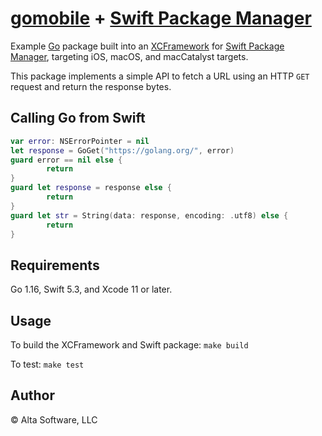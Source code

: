 # [gomobile](https://pkg.go.dev/golang.org/x/mobile/cmd/gomobile) + [Swift Package Manager](https://swift.org/package-manager/)

Example [Go](https://golang.org/) package built into an [XCFramework](https://developer.apple.com/documentation/swift_packages/distributing_binary_frameworks_as_swift_packages) for [Swift Package Manager](https://swift.org/package-manager/), targeting iOS, macOS, and macCatalyst targets.

This package implements a simple API to fetch a URL using an HTTP `GET` request and return the response bytes.

## Calling Go from Swift

```swift
var error: NSErrorPointer = nil
let response = GoGet("https://golang.org/", error)
guard error == nil else {
        return
}
guard let response = response else {
        return
}
guard let str = String(data: response, encoding: .utf8) else {
        return
}
```

## Requirements

Go 1.16, Swift 5.3, and Xcode 11 or later.

## Usage

To build the XCFramework and Swift package: `make build`

To test: `make test`

## Author

© Alta Software, LLC
